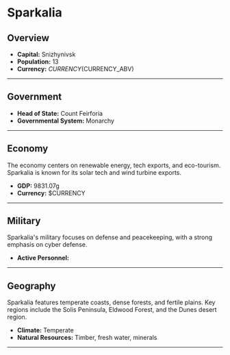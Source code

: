 # Sparkalia

## Overview

- **Capital:** Snizhynivsk
- **Population:** 13
- **Currency:** $CURRENCY ($CURRENCY_ABV)

---

## Government

- **Head of State:** Count Feirforia
- **Governmental System:** Monarchy

---

## Economy
The economy centers on renewable energy, tech exports, and eco-tourism. Sparkalia is known for its solar tech and wind turbine exports.

- **GDP:** 9831.07g
- **Currency:** $CURRENCY

---

## Military
Sparkalia's military focuses on defense and peacekeeping, with a strong emphasis on cyber defense.

- **Active Personnel:** 

---

## Geography
Sparkalia features temperate coasts, dense forests, and fertile plains. Key regions include the Solis Peninsula, Eldwood Forest, and the Dunes desert region.

- **Climate:** Temperate
- **Natural Resources:** Timber, fresh water, minerals

---